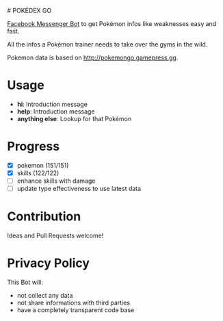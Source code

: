 # POKÉDEX GO

[Facebook Messenger Bot](https://www.facebook.com/pokemondexgo) to get Pokémon infos like weaknesses easy and fast.

All the infos a Pokémon trainer needs to take over the gyms in the wild.

Pokemon data is based on http://pokemongo.gamepress.gg.

# Usage

- **hi**: Introduction message
- **help**: Introduction message
- **anything else**: Lookup for that Pokémon

# Progress

- [x] pokemon (151/151)
- [x] skills (122/122)
- [ ] enhance skills with damage
- [ ] update type effectiveness to use latest data

# Contribution

Ideas and Pull Requests welcome!

# Privacy Policy

This Bot will:

- not collect any data
- not share informations with third parties
- have a completely transparent code base
